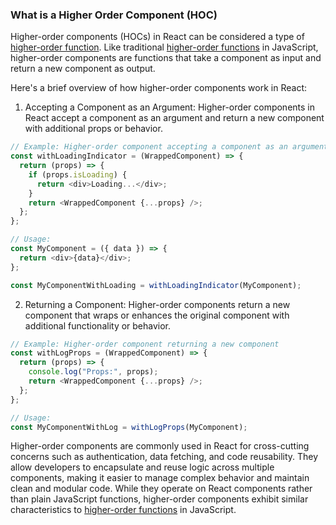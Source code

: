 ### What is a Higher Order Component (HOC)

Higher-order components (HOCs) in React can be considered a type of [higher-order function](../JavaScript/Higher%20order%20functions.md). Like traditional [higher-order functions](../JavaScript/Higher%20order%20functions.md) in JavaScript, higher-order components are functions that take a component as input and return a new component as output.

Here's a brief overview of how higher-order components work in React:

1. Accepting a Component as an Argument:
   Higher-order components in React accept a component as an argument and return a new component with additional props or behavior.

```javascript
// Example: Higher-order component accepting a component as an argument
const withLoadingIndicator = (WrappedComponent) => {
  return (props) => {
    if (props.isLoading) {
      return <div>Loading...</div>;
    }
    return <WrappedComponent {...props} />;
  };
};

// Usage:
const MyComponent = ({ data }) => {
  return <div>{data}</div>;
};

const MyComponentWithLoading = withLoadingIndicator(MyComponent);
```

2. Returning a Component:
   Higher-order components return a new component that wraps or enhances the original component with additional functionality or behavior.

```javascript
// Example: Higher-order component returning a new component
const withLogProps = (WrappedComponent) => {
  return (props) => {
    console.log("Props:", props);
    return <WrappedComponent {...props} />;
  };
};

// Usage:
const MyComponentWithLog = withLogProps(MyComponent);
```

Higher-order components are commonly used in React for cross-cutting concerns such as authentication, data fetching, and code reusability. They allow developers to encapsulate and reuse logic across multiple components, making it easier to manage complex behavior and maintain clean and modular code. While they operate on React components rather than plain JavaScript functions, higher-order components exhibit similar characteristics to [higher-order functions](../JavaScript/Higher%20order%20functions.md) in JavaScript.
